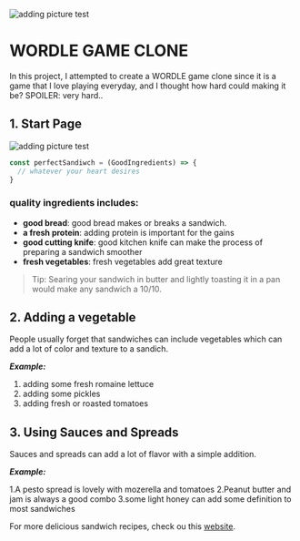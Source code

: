 ![adding picture test](https://www.google.com/url?sa=i&url=https%3A%2F%2Fwww.nytimes.com%2F2022%2F01%2F31%2Fcrosswords%2Fnyt-wordle-purchase.html&psig=AOvVaw2thD9DXuBUa4pnVkT-6Iiz&ust=1720765030556000&source=images&cd=vfe&opi=89978449&ved=0CBEQjRxqFwoTCPjQurWrnocDFQAAAAAdAAAAABAE)

# WORDLE GAME CLONE

In this project, I attempted to create a WORDLE game clone since it is a game that I love playing everyday, and I thought how hard could making it be?
SPOILER: very hard..

## 1. Start Page

![adding picture test]()
```javascript
const perfectSandiwch = (GoodIngredients) => {
  // whatever your heart desires
}
```

### quality ingredients includes:
* **good bread**: good bread makes or breaks a sandwich.
* **a fresh protein**: adding protein is important for the gains 
* **good cutting knife**: good kitchen knife can make the process of preparing a sandwich smoother
* **fresh vegetables**: fresh vegetables add great texture


 > Tip: Searing your sandwich in butter and lightly toasting it in a pan would make any sandwich a 10/10. 

## 2. Adding a vegetable

People usually forget that sandwiches can include vegetables which can add a lot of color and texture to a sandich.

***Example:***

1. adding some fresh romaine lettuce
2. adding some pickles
3. adding fresh or roasted tomatoes


## 3. Using Sauces and Spreads

Sauces and spreads can add a lot of flavor with a simple addition. 

***Example:*** 

1.A pesto spread is lovely with mozerella and tomatoes
2.Peanut butter and jam is always a good combo
3.some light honey can add some definition to most sandwiches

For more delicious sandwich recipes, check ou this [website](https://www.bbcgoodfood.com/howto/guide/how-to-make-the-perfect-sandwich). 